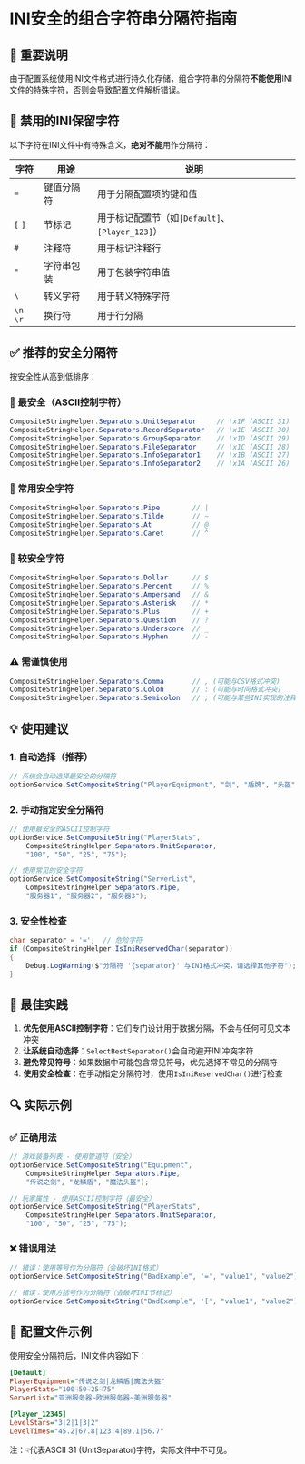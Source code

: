 # INI安全的组合字符串分隔符指南

## 🚨 重要说明
由于配置系统使用INI文件格式进行持久化存储，组合字符串的分隔符**不能使用**INI文件的特殊字符，否则会导致配置文件解析错误。

## 🚫 禁用的INI保留字符

以下字符在INI文件中有特殊含义，**绝对不能**用作分隔符：

| 字符 | 用途 | 说明 |
|------|------|------|
| `=` | 键值分隔符 | 用于分隔配置项的键和值 |
| `[` `]` | 节标记 | 用于标记配置节（如`[Default]`、`[Player_123]`） |
| `#` | 注释符 | 用于标记注释行 |
| `"` | 字符串包装 | 用于包装字符串值 |
| `\` | 转义字符 | 用于转义特殊字符 |
| `\n` `\r` | 换行符 | 用于行分隔 |

## ✅ 推荐的安全分隔符

按安全性从高到低排序：

### 🥇 最安全（ASCII控制字符）
```csharp
CompositeStringHelper.Separators.UnitSeparator     // \x1F (ASCII 31)
CompositeStringHelper.Separators.RecordSeparator   // \x1E (ASCII 30)  
CompositeStringHelper.Separators.GroupSeparator    // \x1D (ASCII 29)
CompositeStringHelper.Separators.FileSeparator     // \x1C (ASCII 28)
CompositeStringHelper.Separators.InfoSeparator1    // \x1B (ASCII 27)
CompositeStringHelper.Separators.InfoSeparator2    // \x1A (ASCII 26)
```

### 🥈 常用安全字符
```csharp
CompositeStringHelper.Separators.Pipe        // |
CompositeStringHelper.Separators.Tilde       // ~  
CompositeStringHelper.Separators.At          // @
CompositeStringHelper.Separators.Caret       // ^
```

### 🥉 较安全字符
```csharp
CompositeStringHelper.Separators.Dollar      // $
CompositeStringHelper.Separators.Percent     // %
CompositeStringHelper.Separators.Ampersand   // &
CompositeStringHelper.Separators.Asterisk    // *
CompositeStringHelper.Separators.Plus        // +
CompositeStringHelper.Separators.Question    // ?
CompositeStringHelper.Separators.Underscore  // _
CompositeStringHelper.Separators.Hyphen      // -
```

### ⚠️ 需谨慎使用
```csharp
CompositeStringHelper.Separators.Comma       // , (可能与CSV格式冲突)
CompositeStringHelper.Separators.Colon       // : (可能与时间格式冲突)
CompositeStringHelper.Separators.Semicolon   // ; (可能与某些INI实现的注释冲突)
```

## 💡 使用建议

### 1. 自动选择（推荐）
```csharp
// 系统会自动选择最安全的分隔符
optionService.SetCompositeString("PlayerEquipment", "剑", "盾牌", "头盔");
```

### 2. 手动指定安全分隔符
```csharp
// 使用最安全的ASCII控制字符
optionService.SetCompositeString("PlayerStats", 
    CompositeStringHelper.Separators.UnitSeparator, 
    "100", "50", "25", "75");

// 使用常见的安全字符
optionService.SetCompositeString("ServerList", 
    CompositeStringHelper.Separators.Pipe, 
    "服务器1", "服务器2", "服务器3");
```

### 3. 安全性检查
```csharp
char separator = '=';  // 危险字符
if (CompositeStringHelper.IsIniReservedChar(separator))
{
    Debug.LogWarning($"分隔符 '{separator}' 与INI格式冲突，请选择其他字符");
}
```

## 📝 最佳实践

1. **优先使用ASCII控制字符**：它们专门设计用于数据分隔，不会与任何可见文本冲突
2. **让系统自动选择**：`SelectBestSeparator()`会自动避开INI冲突字符
3. **避免常见符号**：如果数据中可能包含常见符号，优先选择不常见的分隔符
4. **使用安全检查**：在手动指定分隔符时，使用`IsIniReservedChar()`进行检查

## 🔍 实际示例

### ✅ 正确用法
```csharp
// 游戏装备列表 - 使用管道符（安全）
optionService.SetCompositeString("Equipment", 
    CompositeStringHelper.Separators.Pipe, 
    "传说之剑", "龙鳞盾", "魔法头盔");

// 玩家属性 - 使用ASCII控制字符（最安全）
optionService.SetCompositeString("PlayerStats", 
    CompositeStringHelper.Separators.UnitSeparator, 
    "100", "50", "25", "75");
```

### ❌ 错误用法
```csharp
// 错误：使用等号作为分隔符（会破坏INI格式）
optionService.SetCompositeString("BadExample", '=', "value1", "value2");

// 错误：使用方括号作为分隔符（会破坏INI节标记）
optionService.SetCompositeString("BadExample", '[', "value1", "value2");
```

## 🎯 配置文件示例

使用安全分隔符后，INI文件内容如下：

```ini
[Default]
PlayerEquipment="传说之剑|龙鳞盾|魔法头盔"
PlayerStats="100☟50☟25☟75"
ServerList="亚洲服务器~欧洲服务器~美洲服务器"

[Player_12345]
LevelStars="3|2|1|3|2"
LevelTimes="45.2|67.8|123.4|89.1|56.7"
```

注：`☟`代表ASCII 31 (UnitSeparator)字符，实际文件中不可见。 